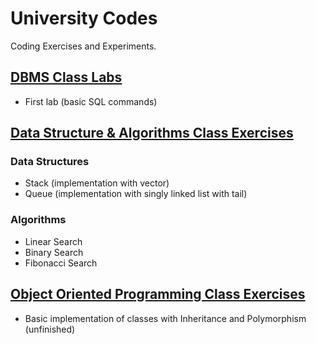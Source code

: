 # University Codes
Coding Exercises and Experiments.
## [DBMS Class Labs](https://github.com/aniruddhapaik/university-code/tree/main/DBMS%20Class%20Labs)
- First lab (basic SQL commands)
## [Data Structure & Algorithms Class Exercises](https://github.com/aniruddhapaik/university-code/tree/main/DSA%20Class%20Exercises)
### Data Structures
- Stack (implementation with vector)
- Queue (implementation with singly linked list with tail)
### Algorithms
- Linear Search
- Binary Search
- Fibonacci Search
## [Object Oriented Programming Class Exercises](https://github.com/aniruddhapaik/university-code/tree/main/OOP%20Class%20Exercises)
- Basic implementation of classes with Inheritance and Polymorphism (unfinished)